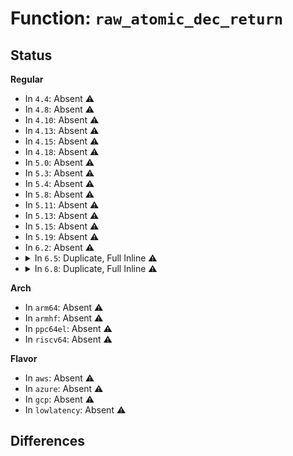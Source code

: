 # Function: <code>raw_atomic_dec_return</code>

## Status
<b>Regular</b>
<ul>
<li>
In <code>4.4</code>: Absent ⚠️
</li>
<li>
In <code>4.8</code>: Absent ⚠️
</li>
<li>
In <code>4.10</code>: Absent ⚠️
</li>
<li>
In <code>4.13</code>: Absent ⚠️
</li>
<li>
In <code>4.15</code>: Absent ⚠️
</li>
<li>
In <code>4.18</code>: Absent ⚠️
</li>
<li>
In <code>5.0</code>: Absent ⚠️
</li>
<li>
In <code>5.3</code>: Absent ⚠️
</li>
<li>
In <code>5.4</code>: Absent ⚠️
</li>
<li>
In <code>5.8</code>: Absent ⚠️
</li>
<li>
In <code>5.11</code>: Absent ⚠️
</li>
<li>
In <code>5.13</code>: Absent ⚠️
</li>
<li>
In <code>5.15</code>: Absent ⚠️
</li>
<li>
In <code>5.19</code>: Absent ⚠️
</li>
<li>
In <code>6.2</code>: Absent ⚠️
</li>
<li>
<details>
<summary>In <code>6.5</code>: Duplicate, Full Inline ⚠️</summary>

**Collision:** Static Duplication

**Inline:** Full

**Transformation:** False

**Instances:**

```
In arch/x86/events/intel/uncore.c (ffffffff810236bb)
Location: include/linux/atomic/atomic-arch-fallback.h:1218
Inline: True
Inline callers:
  - arch/x86/events/intel/uncore.c:uncore_box_unref
  - arch/x86/events/intel/uncore.c:uncore_pci_pmu_unregister
```
```
In kernel/trace/trace_events.c (ffffffff812a616e)
Location: include/linux/atomic/atomic-arch-fallback.h:1218
Inline: True
Inline callers:
  - kernel/trace/trace_events.c:__ftrace_event_enable_disable
```
```
In kernel/trace/trace_events_trigger.c (ffffffff812aee0a)
Location: include/linux/atomic/atomic-arch-fallback.h:1218
Inline: True
Inline callers:
  - kernel/trace/trace_events_trigger.c:clear_event_triggers
```
```
In mm/oom_kill.c (ffffffff81397763)
Location: include/linux/atomic/atomic-arch-fallback.h:1218
Inline: True
Inline callers:
  - mm/oom_kill.c:exit_oom_victim
```
```
In mm/bootmem_info.c (ffffffff814a7833)
Location: include/linux/atomic/atomic-arch-fallback.h:1218
Inline: True
Inline callers:
  - mm/bootmem_info.c:put_page_bootmem
```
```
In fs/mbcache.c (ffffffff8154c646)
Location: include/linux/atomic/atomic-arch-fallback.h:1218
Inline: True
Inline callers:
  - fs/mbcache.c:mb_cache_destroy
  - fs/mbcache.c:__entry_find
  - fs/mbcache.c:mb_cache_entry_create
```
```
In fs/proc/inode.c (ffffffff81568c85)
Location: include/linux/atomic/atomic-arch-fallback.h:1218
Inline: True
Inline callers:
  - fs/proc/inode.c:proc_put_link
  - fs/proc/inode.c:proc_reg_open
  - fs/proc/inode.c:proc_reg_get_unmapped_area
  - fs/proc/inode.c:proc_reg_mmap
  - fs/proc/inode.c:proc_reg_compat_ioctl
  - fs/proc/inode.c:proc_reg_unlocked_ioctl
  - fs/proc/inode.c:proc_reg_poll
  - fs/proc/inode.c:proc_reg_write
  - fs/proc/inode.c:proc_reg_read
  - fs/proc/inode.c:proc_reg_read_iter
  - fs/proc/inode.c:proc_reg_llseek
```
```
In fs/kernfs/dir.c (ffffffff81582e5a)
Location: include/linux/atomic/atomic-arch-fallback.h:1218
Inline: True
```
```
In fs/ext4/xattr.c (ffffffff81608b00)
Location: include/linux/atomic/atomic-arch-fallback.h:1218
Inline: True
Inline callers:
  - fs/ext4/xattr.c:ext4_xattr_block_set
  - fs/ext4/xattr.c:ext4_xattr_block_set
  - fs/ext4/xattr.c:ext4_xattr_block_set
  - fs/ext4/xattr.c:ext4_xattr_block_set
  - fs/ext4/xattr.c:ext4_xattr_inode_cache_find
  - fs/ext4/xattr.c:ext4_xattr_release_block
  - fs/ext4/xattr.c:ext4_xattr_release_block
  - fs/ext4/xattr.c:ext4_evict_ea_inode
```
```
In block/blk-core.c (ffffffff817709b5)
Location: include/linux/atomic/atomic-arch-fallback.h:1218
Inline: True
```
```
In block/blk-wbt.c (ffffffff817b9c65)
Location: include/linux/atomic/atomic-arch-fallback.h:1218
Inline: True
Inline callers:
  - block/blk-wbt.c:wbt_rqw_done
```
```
In io_uring/sqpoll.c (ffffffff817dba0d)
Location: include/linux/atomic/atomic-arch-fallback.h:1218
Inline: True
Inline callers:
  - io_uring/sqpoll.c:io_sq_thread_unpark
```
```
In drivers/pci/pci.c (ffffffff81924f82)
Location: include/linux/atomic/atomic-arch-fallback.h:1218
Inline: True
Inline callers:
  - drivers/pci/pci.c:pci_disable_device
```
```
In drivers/reset/core.c (ffffffff81a916c2)
Location: include/linux/atomic/atomic-arch-fallback.h:1218
Inline: True
Inline callers:
  - drivers/reset/core.c:reset_control_assert
  - drivers/reset/core.c:reset_control_rearm
  - drivers/reset/core.c:reset_control_rearm
```
```
In drivers/tty/serial/serial_core.c (ffffffff81abe6d3)
Location: include/linux/atomic/atomic-arch-fallback.h:1218
Inline: True
Inline callers:
  - drivers/tty/serial/serial_core.c:serial_core_remove_one_port
```
```
In drivers/scsi/scsi_lib.c (ffffffff81bd57e4)
Location: include/linux/atomic/atomic-arch-fallback.h:1218
Inline: True
Inline callers:
  - drivers/scsi/scsi_lib.c:scsi_queue_rq
  - drivers/scsi/scsi_lib.c:scsi_mq_get_budget
  - drivers/scsi/scsi_lib.c:scsi_target_queue_ready
```
```
In drivers/scsi/sd.c (ffffffff81be519c)
Location: include/linux/atomic/atomic-arch-fallback.h:1218
Inline: True
Inline callers:
  - drivers/scsi/sd.c:sd_release
```
```
In drivers/power/supply/power_supply_core.c (ffffffff81d3f745)
Location: include/linux/atomic/atomic-arch-fallback.h:1218
Inline: True
Inline callers:
  - drivers/power/supply/power_supply_core.c:power_supply_unregister
```
```
In drivers/edac/edac_pci_sysfs.c (ffffffff81d8e5d8)
Location: include/linux/atomic/atomic-arch-fallback.h:1218
Inline: True
Inline callers:
  - drivers/edac/edac_pci_sysfs.c:edac_pci_remove_sysfs
  - drivers/edac/edac_pci_sysfs.c:edac_pci_create_sysfs
```
```
In drivers/devfreq/devfreq.c (ffffffff81dec36d)
Location: include/linux/atomic/atomic-arch-fallback.h:1218
Inline: True
Inline callers:
  - drivers/devfreq/devfreq.c:devfreq_resume_device
```
```
In net/netlink/af_netlink.c (ffffffff81ec786a)
Location: include/linux/atomic/atomic-arch-fallback.h:1218
Inline: True
Inline callers:
  - net/netlink/af_netlink.c:netlink_release
  - net/netlink/af_netlink.c:netlink_skb_destructor
```
```
In net/rfkill/core.c (ffffffff820560f5)
Location: include/linux/atomic/atomic-arch-fallback.h:1218
Inline: True
Inline callers:
  - net/rfkill/core.c:rfkill_fop_release
```
```
In arch/x86/pci/common.c (ffffffff8209c5b5)
Location: include/linux/atomic/atomic-arch-fallback.h:1218
Inline: True
Inline callers:
  - arch/x86/pci/common.c:pcibios_release_device
```
</details>
</li>
<li>
<details>
<summary>In <code>6.8</code>: Duplicate, Full Inline ⚠️</summary>

**Collision:** Static Duplication

**Inline:** Full

**Transformation:** False

**Instances:**

```
In arch/x86/events/intel/uncore.c (ffffffff810297eb)
Location: include/linux/atomic/atomic-arch-fallback.h:1227
Inline: True
Inline callers:
  - arch/x86/events/intel/uncore.c:uncore_box_unref
  - arch/x86/events/intel/uncore.c:uncore_pci_pmu_unregister
```
```
In kernel/trace/trace_events.c (ffffffff812c1c8e)
Location: include/linux/atomic/atomic-arch-fallback.h:1227
Inline: True
Inline callers:
  - kernel/trace/trace_events.c:__ftrace_event_enable_disable
```
```
In kernel/trace/trace_events_trigger.c (ffffffff812cb32a)
Location: include/linux/atomic/atomic-arch-fallback.h:1227
Inline: True
Inline callers:
  - kernel/trace/trace_events_trigger.c:clear_event_triggers
```
```
In mm/oom_kill.c (ffffffff813c1593)
Location: include/linux/atomic/atomic-arch-fallback.h:1227
Inline: True
Inline callers:
  - mm/oom_kill.c:exit_oom_victim
```
```
In mm/bootmem_info.c (ffffffff814d8863)
Location: include/linux/atomic/atomic-arch-fallback.h:1227
Inline: True
Inline callers:
  - mm/bootmem_info.c:put_page_bootmem
```
```
In fs/open.c (ffffffff814d98ca)
Location: include/linux/atomic/atomic-arch-fallback.h:1227
Inline: True
Inline callers:
  - fs/open.c:do_dentry_open
```
```
In fs/file_table.c (ffffffff814e2abf)
Location: include/linux/atomic/atomic-arch-fallback.h:1227
Inline: True
Inline callers:
  - fs/file_table.c:__fput
```
```
In fs/mbcache.c (ffffffff81582476)
Location: include/linux/atomic/atomic-arch-fallback.h:1227
Inline: True
Inline callers:
  - fs/mbcache.c:mb_cache_destroy
  - fs/mbcache.c:__entry_find
  - fs/mbcache.c:mb_cache_entry_create
```
```
In fs/proc/inode.c (ffffffff815a12a5)
Location: include/linux/atomic/atomic-arch-fallback.h:1227
Inline: True
Inline callers:
  - fs/proc/inode.c:proc_put_link
  - fs/proc/inode.c:proc_reg_open
  - fs/proc/inode.c:proc_reg_get_unmapped_area
  - fs/proc/inode.c:proc_reg_mmap
  - fs/proc/inode.c:proc_reg_compat_ioctl
  - fs/proc/inode.c:proc_reg_unlocked_ioctl
  - fs/proc/inode.c:proc_reg_poll
  - fs/proc/inode.c:proc_reg_write
  - fs/proc/inode.c:proc_reg_read
  - fs/proc/inode.c:proc_reg_read_iter
  - fs/proc/inode.c:proc_reg_llseek
```
```
In fs/kernfs/dir.c (ffffffff815bba8a)
Location: include/linux/atomic/atomic-arch-fallback.h:1227
Inline: True
```
```
In fs/ext4/xattr.c (ffffffff81641840)
Location: include/linux/atomic/atomic-arch-fallback.h:1227
Inline: True
Inline callers:
  - fs/ext4/xattr.c:ext4_xattr_block_set
  - fs/ext4/xattr.c:ext4_xattr_block_set
  - fs/ext4/xattr.c:ext4_xattr_block_set
  - fs/ext4/xattr.c:ext4_xattr_block_set
  - fs/ext4/xattr.c:ext4_xattr_inode_cache_find
  - fs/ext4/xattr.c:ext4_xattr_release_block
  - fs/ext4/xattr.c:ext4_xattr_release_block
  - fs/ext4/xattr.c:ext4_evict_ea_inode
```
```
In block/blk-core.c (ffffffff817b2c25)
Location: include/linux/atomic/atomic-arch-fallback.h:1227
Inline: True
```
```
In block/blk-wbt.c (ffffffff817fe3d5)
Location: include/linux/atomic/atomic-arch-fallback.h:1227
Inline: True
Inline callers:
  - block/blk-wbt.c:wbt_rqw_done
```
```
In io_uring/sqpoll.c (ffffffff8181fd8d)
Location: include/linux/atomic/atomic-arch-fallback.h:1227
Inline: True
Inline callers:
  - io_uring/sqpoll.c:io_sq_thread_unpark
```
```
In drivers/pci/pci.c (ffffffff8196d652)
Location: include/linux/atomic/atomic-arch-fallback.h:1227
Inline: True
Inline callers:
  - drivers/pci/pci.c:pci_disable_device
```
```
In drivers/reset/core.c (ffffffff81ae4032)
Location: include/linux/atomic/atomic-arch-fallback.h:1227
Inline: True
Inline callers:
  - drivers/reset/core.c:reset_control_assert
  - drivers/reset/core.c:reset_control_rearm
  - drivers/reset/core.c:reset_control_rearm
```
```
In drivers/tty/serial/serial_core.c (ffffffff81b11453)
Location: include/linux/atomic/atomic-arch-fallback.h:1227
Inline: True
Inline callers:
  - drivers/tty/serial/serial_core.c:serial_core_remove_one_port
```
```
In drivers/scsi/scsi_lib.c (ffffffff81c2a438)
Location: include/linux/atomic/atomic-arch-fallback.h:1227
Inline: True
Inline callers:
  - drivers/scsi/scsi_lib.c:scsi_queue_rq
  - drivers/scsi/scsi_lib.c:scsi_mq_get_budget
  - drivers/scsi/scsi_lib.c:scsi_target_queue_ready
```
```
In drivers/scsi/sd.c (ffffffff81c3a2fc)
Location: include/linux/atomic/atomic-arch-fallback.h:1227
Inline: True
Inline callers:
  - drivers/scsi/sd.c:sd_release
```
```
In drivers/power/supply/power_supply_core.c (ffffffff81df60f5)
Location: include/linux/atomic/atomic-arch-fallback.h:1227
Inline: True
Inline callers:
  - drivers/power/supply/power_supply_core.c:power_supply_unregister
```
```
In drivers/edac/edac_pci_sysfs.c (ffffffff81e45ee8)
Location: include/linux/atomic/atomic-arch-fallback.h:1227
Inline: True
Inline callers:
  - drivers/edac/edac_pci_sysfs.c:edac_pci_remove_sysfs
  - drivers/edac/edac_pci_sysfs.c:edac_pci_create_sysfs
```
```
In drivers/devfreq/devfreq.c (ffffffff81ea26bd)
Location: include/linux/atomic/atomic-arch-fallback.h:1227
Inline: True
Inline callers:
  - drivers/devfreq/devfreq.c:devfreq_resume_device
```
```
In net/netlink/af_netlink.c (ffffffff81f8abcc)
Location: include/linux/atomic/atomic-arch-fallback.h:1227
Inline: True
Inline callers:
  - net/netlink/af_netlink.c:netlink_release
  - net/netlink/af_netlink.c:netlink_skb_destructor
```
```
In net/rfkill/core.c (ffffffff82128975)
Location: include/linux/atomic/atomic-arch-fallback.h:1227
Inline: True
Inline callers:
  - net/rfkill/core.c:rfkill_fop_release
```
```
In arch/x86/pci/common.c (ffffffff82173d95)
Location: include/linux/atomic/atomic-arch-fallback.h:1227
Inline: True
Inline callers:
  - arch/x86/pci/common.c:pcibios_release_device
```
</details>
</li>
</ul>
<b>Arch</b>
<ul>
<li>
In <code>arm64</code>: Absent ⚠️
</li>
<li>
In <code>armhf</code>: Absent ⚠️
</li>
<li>
In <code>ppc64el</code>: Absent ⚠️
</li>
<li>
In <code>riscv64</code>: Absent ⚠️
</li>
</ul>
<b>Flavor</b>
<ul>
<li>
In <code>aws</code>: Absent ⚠️
</li>
<li>
In <code>azure</code>: Absent ⚠️
</li>
<li>
In <code>gcp</code>: Absent ⚠️
</li>
<li>
In <code>lowlatency</code>: Absent ⚠️
</li>
</ul>

## Differences
